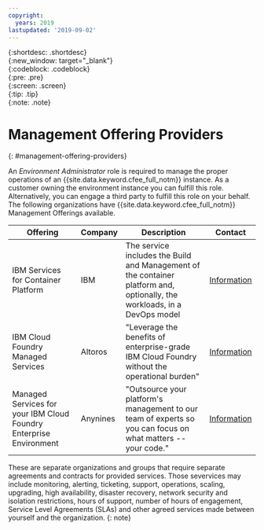 ```yaml
---
copyright:
  years: 2019
lastupdated: '2019-09-02'
---
```


{:shortdesc: .shortdesc}  
{:new_window: target="_blank"}  
{:codeblock: .codeblock}  
{:pre: .pre}  
{:screen: .screen}  
{:tip: .tip}  
{:note: .note}  

# Management Offering Providers

{: #management-offering-providers}

An _Environment Administrator_ role is required to manage the proper operations of an {{site.data.keyword.cfee_full_notm}} instance. As a customer owning the environment instance you can fulfill this role. Alternatively, you can engage a third party to fulfill this role on your behalf. The following organizations have {{site.data.keyword.cfee_full_notm}} Management Offerings available.

Offering                                                           | Company  | Description                                                                                                               | Contact
------------------------------------------------------------------ | -------- | ------------------------------------------------------------------------------------------------------------------------- | ---------------------------------------------------------------------------------
IBM Services for Container Platform                                | IBM      | The service includes the Build and Management of the container platform and, optionally, the workloads, in a DevOps model | [Information](https://www.ibm.com/services/cloud/managed/infrastructure-services)
IBM Cloud Foundry Managed Services                                 | Altoros  | "Leverage the benefits of enterprise-grade IBM Cloud Foundry without the operational burden"                              | [Information](https://www.altoros.com/ibm-cloud-foundry-managed-services)
Managed Services for your IBM Cloud Foundry Enterprise Environment | Anynines | "Outsource your platform's management to our team of experts so you can focus on what matters -- your code."              | [Information](https://www.anynines.com/operations/cfee)

These are separate organizations and groups that require separate agreements and contracts for provided services. Those severvices may include monitoring, alerting, ticketing, support, operations, scaling, upgrading, high availability, disaster recovery, network security and isolation restrictions, hours of support, number of hours of engagement, Service Level Agreements (SLAs) and other agreed services made between yourself and the organization. {: note}
